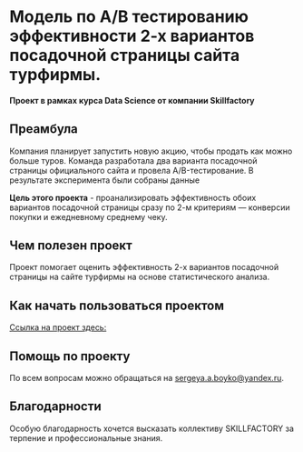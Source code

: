 # Модель по A/B тестированию эффективности 2-х вариантов посадочной страницы сайта турфирмы.
#### Проект в рамках курса Data Science от компании Skillfactory 

## Преамбула
Компания планирует запустить новую акцию, чтобы продать как можно больше туров. Команда разработала два варианта посадочной страницы официального сайта и провела A/B-тестирование. В результате эксперимента были собраны данные 

**Цель этого проекта** - проанализировать эффективность обоих вариантов посадочной страницы сразу по 2-м критериям — конверсии покупки и ежедневному среднему чеку.

## Чем полезен проект
Проект помогает оценить эффективность 2-х вариантов посадочной страницы на сайте турфирмы на основе статистического анализа.

## Как начать пользоваться проектом
[Ссылка на проект здесь:](https://github.com/mrglibly/4GitHub/blob/main/Project7/AB_testing_V1.ipynb)
## Помощь по проекту
По всем вопросам можно обращаться на sergeya.a.boyko@yandex.ru.
## Благодарности
Особую благодарность хочется высказать коллективу SKILLFACTORY за терпение и профессиональные знания.
